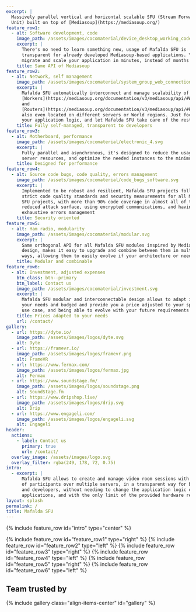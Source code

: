 ```yaml
---
excerpt: |
  Massively parallel vertical and horizontal scalable SFU (Stream Forwarding
  Unit) built on top of [Mediasoup](https://mediasoup.org/)
feature_row1:
  - alt: Software development, code
    image_path: /assets/images/cocomaterial/device_desktop_working_code.svg
    excerpt: |
      There's no need to learn something new, usage of Mafalda SFU is
      transparent for already developed Mediasoup-based applications. You can
      migrate and scale your application in minutes, instead of months
    title: Same API of Mediasoup
feature_row2:
  - alt: Network, self management
    image_path: /assets/images/cocomaterial/system_group_web_connection_link_association.svg
    excerpt: |
      Mafalda SFU automatically interconnect and manage scalability of Mediasoup
      [Workers](https://mediasoup.org/documentation/v3/mediasoup/api/#Worker)
      and
      [Routers](https://mediasoup.org/documentation/v3/mediasoup/api/#Router),
      also even located on different servers or World regions. Just focus on
      your application logic, and let Mafalda SFU take care of the rest
    title: Fully self-managed, transparent to developers
feature_row3:
  - alt: Motherboard, performance
    image_path: /assets/images/cocomaterial/electronic_4.svg
    excerpt: |
      Fully parallel and asynchronous, it's designed to reduce the usage of each
      server resources, and optimize the needed instances to the minimum
    title: Designed for performance
feature_row4:
  - alt: Source code bugs, code quality, errors management
    image_path: /assets/images/cocomaterial/code_bugs_software.svg
    excerpt: |
      Implemented to be robust and resilient, Mafalda SFU projects follows
      strict code quality standards and security measurements for all Mafalda
      SFU projects, with more than 90% code coverage in almost all of them,
      reduced attack surface, using encrypted communications, and having an
      exhaustive errors management
    title: Security oriented
feature_row5:
  - alt: Ham radio, modularity
    image_path: /assets/images/cocomaterial/modular.svg
    excerpt: |
      Same orthogonal API for all Mafalda SFU modules inspired by Mediasoup
      design, makes it easy to upgrade and combine between them in multiple
      ways, allowing them to easily evolve if your architecture or needs changes
    title: Modular and combinable
feature_row6:
  - alt: Investment, adjusted expenses
    btn_class: btn--primary
    btn_label: Contact us
    image_path: /assets/images/cocomaterial/investment.svg
    excerpt: |
      Mafalda SFU modular and interconnectable design allows to adapt itself to
      your needs and budged and provide you a price adjusted to your specific
      use case, and being able to evolve with your future requirements
    title: Prices adapted to your needs
    url: /contact/
gallery:
  - url: https://dyte.io/
    image_path: /assets/images/logos/dyte.svg
    alt: Dyte
  - url: https://framevr.io/
    image_path: /assets/images/logos/framevr.png
    alt: FrameVR
  - url: https://www.fermax.com/
    image_path: /assets/images/logos/fermax.jpg
    alt: Fermax
  - url: https://www.soundstage.fm/
    image_path: /assets/images/logos/soundstage.png
    alt: SoundStage.fm
  - url: https://www.dripshop.live/
    image_path: /assets/images/logos/drip.svg
    alt: Drip
  - url: https://www.engageli.com/
    image_path: /assets/images/logos/engageli.svg
    alt: Engageli
header:
  actions:
    - label: Contact us
      primary: true
      url: /contact/
  overlay_image: /assets/images/logo.svg
  overlay_filter: rgba(249, 178, 72, 0.75)
intro:
  - excerpt: |
      Mafalda SFU allows to create and manage video room sessions with thousands
      of participants over multiple servers, in a transparent way for both users
      and developers, without needing to change the application logic of current
      applications, and with the only limit of the provided hardware resources.
layout: splash
permalink: /
title: Mafalda SFU
---
```


{% include feature_row id="intro" type="center" %}

{% include feature_row id="feature_row1" type="right" %}
{% include feature_row id="feature_row2" type="left" %}
{% include feature_row id="feature_row3" type="right" %}
{% include feature_row id="feature_row4" type="left" %}
{% include feature_row id="feature_row5" type="right" %}
{% include feature_row id="feature_row6" type="left" %}

## Team trusted by

<style type="text/css">
  .align-items-center {
    align-items: center;
  }
</style>

{% include gallery class="align-items-center" id="gallery" %}
